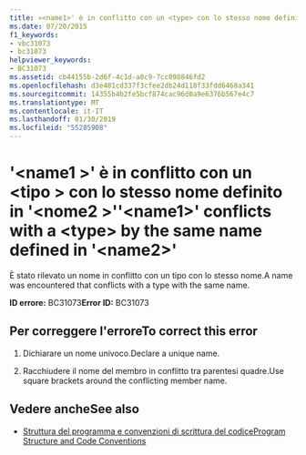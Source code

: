```yaml
---
title: «<name1>' è in conflitto con un <type> con lo stesso nome definito in '<name2>»
ms.date: 07/20/2015
f1_keywords:
- vbc31073
- bc31073
helpviewer_keywords:
- BC31073
ms.assetid: cb44155b-2d6f-4c1d-a8c9-7cc098846fd2
ms.openlocfilehash: d3e401cd337f3cfee2db24d118f33fdd6468a341
ms.sourcegitcommit: 14355b4b2fe5bcf874cac96d0a9e6376b567e4c7
ms.translationtype: MT
ms.contentlocale: it-IT
ms.lasthandoff: 01/30/2019
ms.locfileid: "55285908"
---
```

# <a name="name1-conflicts-with-a-type-by-the-same-name-defined-in-name2"></a><span data-ttu-id="22428-102">'\<name1 >' è in conflitto con un \<tipo > con lo stesso nome definito in '\<nome2 >'</span><span class="sxs-lookup"><span data-stu-id="22428-102">'\<name1>' conflicts with a \<type> by the same name defined in '\<name2>'</span></span>
<span data-ttu-id="22428-103">È stato rilevato un nome in conflitto con un tipo con lo stesso nome.</span><span class="sxs-lookup"><span data-stu-id="22428-103">A name was encountered that conflicts with a type with the same name.</span></span>  
  
 <span data-ttu-id="22428-104">**ID errore:** BC31073</span><span class="sxs-lookup"><span data-stu-id="22428-104">**Error ID:** BC31073</span></span>  
  
## <a name="to-correct-this-error"></a><span data-ttu-id="22428-105">Per correggere l'errore</span><span class="sxs-lookup"><span data-stu-id="22428-105">To correct this error</span></span>  
  
1.  <span data-ttu-id="22428-106">Dichiarare un nome univoco.</span><span class="sxs-lookup"><span data-stu-id="22428-106">Declare a unique name.</span></span>  
  
2.  <span data-ttu-id="22428-107">Racchiudere il nome del membro in conflitto tra parentesi quadre.</span><span class="sxs-lookup"><span data-stu-id="22428-107">Use square brackets around the conflicting member name.</span></span>  
  
## <a name="see-also"></a><span data-ttu-id="22428-108">Vedere anche</span><span class="sxs-lookup"><span data-stu-id="22428-108">See also</span></span>
- [<span data-ttu-id="22428-109">Struttura del programma e convenzioni di scrittura del codice</span><span class="sxs-lookup"><span data-stu-id="22428-109">Program Structure and Code Conventions</span></span>](../../visual-basic/programming-guide/program-structure/program-structure-and-code-conventions.md)

